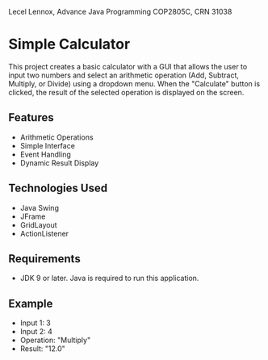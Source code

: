 Lecel Lennox, Advance Java Programming COP2805C, CRN 31038

# Simple Calculator
This project creates a basic calculator with a GUI that allows the user to input two numbers and select an arithmetic operation (Add, Subtract, Multiply, or Divide) using a dropdown menu. When the "Calculate" button is clicked, the result of the selected operation is displayed on the screen.

## Features
- Arithmetic Operations
- Simple Interface 
- Event Handling
- Dynamic Result Display

## Technologies Used
- Java Swing 
- JFrame
- GridLayout
- ActionListener

## Requirements
- JDK 9 or later. Java is required to run this application.

## Example
- Input 1: 3
- Input 2: 4
- Operation: "Multiply"
- Result: "12.0"
